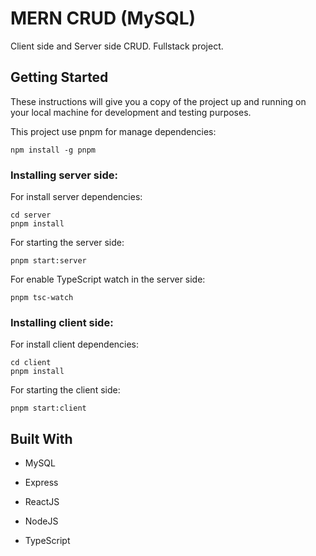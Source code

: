 # MERN CRUD (MySQL)

Client side and Server side CRUD. Fullstack project.

## Getting Started

These instructions will give you a copy of the project up and running on
your local machine for development and testing purposes.

This project use pnpm for manage dependencies:
    
    npm install -g pnpm

### Installing server side:


For install server dependencies:  

    cd server
    pnpm install  

For starting the server side:

    pnpm start:server
    
For enable TypeScript watch in the server side:

    pnpm tsc-watch
    
### Installing client side:

For install client dependencies:  

    cd client
    pnpm install  

For starting the client side:

    pnpm start:client


## Built With

  - MySQL
  - Express
  - ReactJS
  - NodeJS
  
  
  - TypeScript
    
